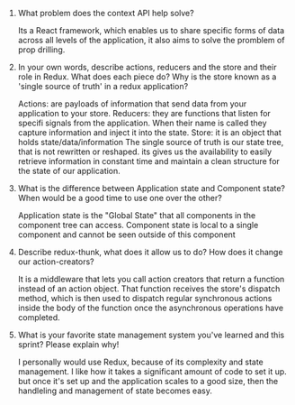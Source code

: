 1. What problem does the context API help solve?

    Its a React framework, which enables us to share specific forms of data across all levels of the application, it also aims to solve the promblem of prop drilling.

2. In your own words, describe actions, reducers and the store and their role in Redux. What does each piece do? Why is the store known as a 'single source of truth' in a redux application?

    Actions: are payloads of information that send data from your application to your store. 
    Reducers: they are functions that listen for specifi signals from the application. When their name is called they capture information and inject it into the state.
    Store: it is an object that holds state/data/information
    The single source of truth is our state tree, that is not rewritten or reshaped. its gives us the availability to easily retrieve information in constant time and maintain a clean structure for the state of our application. 

3. What is the difference between Application state and Component state? When would be a good time to use one over the other?

    Application state is the "Global State" that all components in the component tree can access.
    Component state is local to a single component and cannot be seen outside of this component

4. Describe redux-thunk, what does it allow us to do? How does it change our action-creators?

    It is a middleware that lets you call action creators that return a function instead of an action object. That function receives the store's dispatch method, which is then used to dispatch regular synchronous actions inside the body of the function once the asynchronous operations have completed. 

5. What is your favorite state management system you've learned and this sprint? Please explain why!

    I personally would use Redux, because of its complexity and state management. I like how it takes a significant amount of code to set it up. but once it's set up and the application scales to a good size, then the handleling and management of state becomes easy.